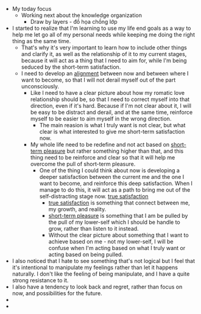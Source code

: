 - My today focus
    - Working next about the knowledge organization
        - Draw by layers - đồ họa chồng lớp
- I started to realize that I'm learning to use my life end goals as a way to help me let go all of my personal needs while keeping me doing the right thing as the same time.
    - That's why it's very important to learn how to include other things and clarify it, as well as the relationship of it to my current stages, because it will act as a thing that I need to aim for, while I'm being seduced by the short-term satisfaction.
    - I need to develop an [alignment](<alignment.md>) between now and between where I want to become, so that I will not derail myself out of the part unconsciously.
        - Like I need to have a clear picture about how my romatic love relationship should be, so that I need to correct myself into that direction, even if it's hard. Because if I'm not clear about it, I will be easy to be distract and derail, and at the same time, reinforce myself to be easier to aim myself in the wrong direction.
            - The main reasion is what I truly want is not clear, but what clear is what interested to give me short-term satisfaction now.
        - My whole life need to be redefine and not act based on [short-term pleasure](<short-term pleasure.md>) but rather something higher than that, and this thing need to be reinforce and clear so that it will help me overcome the pull of short-term pleasure.
            - One of the thing I could think about now is developing a deeper satisfaction between the current me and the one I want to become, and reinforce this deep satisfaction. When I manage to do this, it will act as a path to bring me out of the self-distracting stage now. [true satisfaction](<true satisfaction.md>)
                - [true satisfaction](<true satisfaction.md>) is something that connect between me, my growth, and reality.
                - [short-term pleasure](<short-term pleasure.md>) is something that I am be pulled by the pull of my lower-self which I should be handle to grow, rather than listen to it instead.
                - Without the clear picture about something that I want to achieve based on me - not my lower-self, I will be confuse when I'm acting based on what I truly want or acting based on being pulled.
- I also noticed that I hate to see something that's not logical but I feel that it's intentional to manipulate my feelings rather than let it happens naturally. I don't like the feeling of being manipulate, and I have a quite strong resistance to it.
- I also have a tendency to look back and regret, rather than focus on now, and possibilities for the future.
- 
- 
